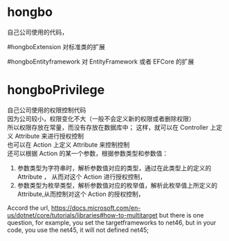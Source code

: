 # hongbo
自己公司使用的代码，

#hongboExtension
对标准类的扩展

#hongboEntityframework
对 EntityFramework 或者 EFCore 的扩展

# hongboPrivilege
自己公司使用的权限控制代码  
因为公司较小，权限变化不大（一般不会定义新的权限或者删除权限）  
所以权限存放在常量，而没有存放在数据库中；
这样，就可以在 Controller 上定义 Attribute 来进行授权控制      
也可以在 Action 上定义 Attribute 来控制控制  
还可以根据 Action 的某一个参数，根据参数类型和参数值：   
1. 参数类型为字符串时，解析参数值对应的类型，通过在此类型上的定义的 Attribute ， 从而对这个 Action 进行授权控制，    
2. 参数类型为枚举类型，解析参数值对应的枚举值，解析此枚举值上所定义的Attribute,从而控制对这个 Action 的授权控制，  

Accord the url, https://docs.microsoft.com/en-us/dotnet/core/tutorials/libraries#how-to-multitarget
but there is one question, for example, you set the targetframeworks to net46, but in your code, you use the net45, it will not defined net45;
